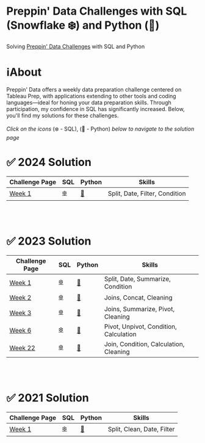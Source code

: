 # Preppin' Data Challenges with SQL (Snowflake ❄️) and Python (🐍)
Solving [Preppin' Data Challenges](https://preppindata.blogspot.com/) with SQL and Python

# ℹ️About

Preppin' Data offers a weekly data preparation challenge centered on Tableau Prep, with applications extending to other tools and coding languages—ideal for honing your data preparation skills.
Through participation, my confidence in SQL has significantly increased. Below, you'll find my solutions for these challenges.
<br>
<br>
*Click on the icons* (❄️ - SQL), (🐍 - Python) *below to navigate to the solution page*
# ✅ 2024 Solution

|Challenge Page|SQL |Python | Skills|
|---------|---|-----|------|
|[Week 1](https://preppindata.blogspot.com/2024/01/2024-week-1-prep-airs-flow-card.html)        | [❄️](https://github.com/shresnit/Preppin-Data-Challenges-in-SQL-Python/blob/1df40316d02971fa25e0f0ef1b2d04ef6a5b6349/2024/PD2024%20Week1/SQL%20Solution.md)    |[🐍](https://github.com/shresnit/Preppin-Data-Challenges-in-SQL-Python/blob/1df40316d02971fa25e0f0ef1b2d04ef6a5b6349/2024/PD2024%20Week1/Python%20Solution.ipynb)|Split, Date, Filter, Condition    |

<br>
<br>

# ✅ 2023 Solution

|Challenge Page|SQL |Python | Skills|
|---------|---|-----|------|
|[Week 1](https://preppindata.blogspot.com/2023/01/2023-week-1-data-source-bank.html)        | [❄️](https://github.com/shresnit/Preppin-Data-Challenges-in-SQL-Python/blob/1df40316d02971fa25e0f0ef1b2d04ef6a5b6349/2023/PD2023%20Week1/SQL%20Solution.md) | [🐍](https://github.com/shresnit/Preppin-Data-Challenges-in-SQL-Python/blob/1df40316d02971fa25e0f0ef1b2d04ef6a5b6349/2023/PD2023%20Week1/Python%20Solution_PD2023%20Week1.ipynb)|Split, Date, Summarize, Condition    |
|[Week 2](https://preppindata.blogspot.com/2023/01/2023-week-2-international-bank-account.html)        | [❄️](https://github.com/shresnit/Preppin-Data-Challenges-in-SQL-Python/blob/1df40316d02971fa25e0f0ef1b2d04ef6a5b6349/2023/PD2023%20Week2/SQL%20Solution%20PD2023W2.md) |[🐍](https://github.com/shresnit/Preppin-Data-Challenges-in-SQL-Python/blob/1df40316d02971fa25e0f0ef1b2d04ef6a5b6349/2023/PD2023%20Week2/Python%20Solution_PD2023%20Week2.ipynb) |Joins, Concat, Cleaning  |
|[Week 3](https://preppindata.blogspot.com/2023/01/2023-week-3-targets-for-dsb.html)        | [❄️](https://github.com/shresnit/Data-Prep-in-SQL/blob/78f4af7e5e5a55e5fc070dfec459cde18005febd/2023/SQL/PD2023%20Week3/SQL%20Solution%20PD2023Week3.md)| [🐍](https://github.com/shresnit/Preppin-Data-Challenges-in-SQL-Python/blob/80c83685f3e782a60437b126b8e9de55a3502165/2023/PD2023%20Week3/Python%20Solution_PD2023%20Week3.ipynb) |Joins, Summarize, Pivot, Cleaning  |
|[Week 6](https://preppindata.blogspot.com/2023/02/2023-week-6-dsb-customer-ratings.html)        | [❄️](https://github.com/shresnit/Data-Prep-in-SQL/blob/78f4af7e5e5a55e5fc070dfec459cde18005febd/2023/SQL/PD2023%20Week6/SQL%20Solution%20for%20PD2023Week6.md)| [🐍]() |Pivot, Unpivot, Condition, Calculation  |
|[Week 22](https://preppindata.blogspot.com/2023/05/2023-week-22-student-attendance-vs-test.html)        | [❄️](https://github.com/shresnit/Data-Prep-in-SQL/blob/78f4af7e5e5a55e5fc070dfec459cde18005febd/2023/SQL/PD2023%20Week22/SQL%20Solution%20for%20PD2023Week22.md)| [🐍]() |Join, Condition, Calculation, Cleaning  |

<br>
<br>

# ✅ 2021 Solution

|Challenge Page|SQL |Python | Skills|
|---------|---|-----|------|
|[Week 1](https://preppindata.blogspot.com/2021/01/2021-week-1.html)        | [❄️](https://github.com/shresnit/Preppin-Data-Challenges-in-SQL-Python/blob/1df40316d02971fa25e0f0ef1b2d04ef6a5b6349/2021/PD2021%20Week1/SQL%20Queries%20Solution.md) |[🐍](https://github.com/shresnit/Preppin-Data-Challenges-in-SQL-Python/blob/1df40316d02971fa25e0f0ef1b2d04ef6a5b6349/2021/PD2021%20Week1/Python%20Solution.ipynb) |Split, Clean, Date, Filter   |
